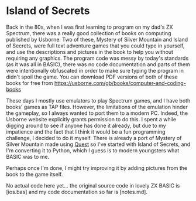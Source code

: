 # Island of Secrets

Back in the 80s, when I was first learning to program on my dad's ZX Spectrum, there was a really good collection of books on computing published by Usborne. Two of these, Mystery of Silver Mountain and Island of Secrets, were full text adventure games that you could type in yourself, and use the descriptions and pictures in the book to help you without requiring any graphics. The program code was messy by today's standards (as it was all in BASIC), there was no code documentation and parts of them were intentionally obfuscated in order to make sure typing the program in didn't spoil the game. You can download PDF versions of both of these books for free from https://usborne.com/gb/books/computer-and-coding-books 

These days I mostly use emulators to play Spectrum games, and I have both books' games as TAP files. However, the limitations of the emulation hinder the gameplay, so I always wanted to port them to a modern PC. Indeed, the Usborne website explicitly grants permission to do this. I spent a while digging around to see if anyone has done it already, but due to my impatience and the fact that I think it would be a fun programming challenge, I decided to do it myself. There is already a port of Mystery of Silver Mountain made using [Quest](https://textadventures.co.uk/quest) so I've started with Island of Secrets, and I'm converting it to Python, which I guess is to modern youngsters what BASIC was to me.

Perhaps once I'm done, I might try improving it by adding pictures from the book to the game itself.

No actual code here yet... the original source code in lovely ZX BASIC is [ios.bas] and my code documentation so far is [notes.md].
